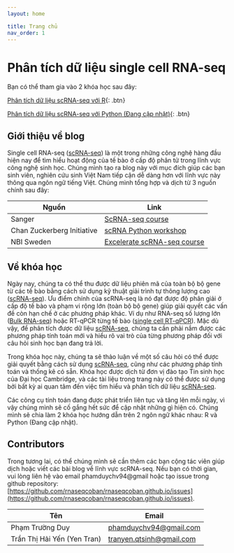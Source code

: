 ```yaml
---
layout: home

title: Trang chủ
nav_order: 1
---
```


# Phân tích dữ liệu single cell RNA-seq

Bạn có thể tham gia vào 2 khóa học sau đây:

[Phân tích dữ liệu scRNA-seq với R](https://rnaseqcoban.github.io/R_tutorial/setup){: .btn}

[Phân tích dữ liệu scRNA-seq với Python (Đang cập nhật)](){: .btn}

## Giới thiệu về blog

Single cell RNA-seq (<a target="_blank" href="https://rnaseqcoban.github.io/def//#scrna-seq" data-tooltip="{{site.data.dict.ScRNA_seq}}"  data-tooltip-location="top">scRNA-seq</a>) là một trong những công nghệ hàng đầu hiện nay để tìm hiểu hoạt động của tế bào ở cấp độ phân tử trong lĩnh vực công nghệ sinh học. Chúng mình tạo ra blog này với mục đích giúp các bạn sinh viên, nghiên cứu sinh Việt Nam tiếp cận dễ dàng hơn với lĩnh vực này thông qua ngôn ngữ tiếng Việt. Chúng mình tổng hợp và dịch từ 3 nguồn chính sau đây:

| Nguồn       | Link |
| ----------- | ----------- |
| Sanger| [ScRNA-seq course](https://scrnaseq-course.cog.sanger.ac.uk/website/index.html)|
| Chan Zuckerberg Initiative| [scRNA Python workshop](https://chanzuckerberg.github.io/scRNA-python-workshop/intro/about.html)|
| NBI Sweden|[Excelerate scRNA-seq course](https://nbisweden.github.io/excelerate-scRNAseq/)|


## Về khóa học

Ngày nay, chúng ta có thể thu được dữ liệu phiên mã của toàn bộ bộ gene từ các tế bào bằng cách sử dụng kỹ thuật giải trình tự thông lượng cao (<a target="_blank" href="https://rnaseqcoban.github.io/def//#scrna-seq" data-tooltip="{{site.data.dict.ScRNA_seq}}"  data-tooltip-location="top">scRNA-seq</a>). Ưu điểm chính của scRNA-seq là nó đạt được độ phân giải ở cấp độ tế bào và phạm vi rộng lớn (toàn bộ bộ gene) giúp giải quyết các vấn đề còn hạn chế ở các phương pháp khác. Ví dụ như RNA-seq số lượng lớn (<a href="https://rnaseqcoban.github.io/def/#bulk-rna-seq" data-tooltip="{{site.data.dict.Bulk_RNA_seq}}"  data-tooltip-location="top">Bulk RNA-seq</a>) hoặc RT-qPCR từng tế bào (<a href="https://rnaseqcoban.github.io/def/#single-cell-rt-qpcr" data-tooltip="{{site.data.dict.Single_cell_RT_qPCR}}"  data-tooltip-location="top">single cell RT-qPCR</a>). Mặc dù vậy, để phân tích được dữ liệu <a target="_blank" href="https://rnaseqcoban.github.io/def//#scrna-seq" data-tooltip="{{site.data.dict.ScRNA_seq}}"  data-tooltip-location="top">scRNA-seq</a>, chúng ta cần phải nắm được các phương pháp tính toán mới và hiểu rõ vai trò của từng phương pháp đối với câu hỏi sinh học bạn đang trả lời.

Trong khóa học này, chúng ta sẽ thảo luận về một số câu hỏi có thể được giải quyết bằng cách sử dụng <a target="_blank" href="https://rnaseqcoban.github.io/def//#scrna-seq" data-tooltip="{{site.data.dict.ScRNA_seq}}"  data-tooltip-location="top">scRNA-seq</a>, cũng như các phương pháp tính toán và thống kê có sẵn. Khóa học được dịch từ đơn vị đào tạo Tin sinh học của Đại học Cambridge, và các tài liệu trong trang này có thể được sử dụng bởi bất kỳ ai quan tâm đến việc tìm hiểu và phân tích dữ liệu <a target="_blank" href="https://rnaseqcoban.github.io/def//#scrna-seq" data-tooltip="{{site.data.dict.ScRNA_seq}}"  data-tooltip-location="top">scRNA-seq</a>.

Các công cụ tính toán đang được phát triển liên tục và tăng lên mỗi ngày, vì vậy chúng mình sẽ cố gắng hết sức để cập nhật những gì hiện có. Chúng mình sẽ chia làm 2 khóa học hướng dẫn trên 2 ngôn ngữ khác nhau: R và Python (Đang cập nhật).
## Contributors

Trong tương lai, có thể chúng mình sẽ cần thêm các bạn cộng tác viên giúp dịch hoặc viết các bài blog về lĩnh vực scRNA-seq. Nếu bạn có thời gian, vui lòng liên hệ vào email phamduychv94@gmail hoặc tạo issue trong github repository: [https://github.com/rnaseqcoban/rnaseqcoban.github.io/issues](https://github.com/rnaseqcoban/rnaseqcoban.github.io/issues).

| Tên       | Email |
| ----------- | ----------- |
| Phạm Trường Duy| phamduychv94@gmail.com|
| Trần Thị Hải Yến (Yen Tran)| tranyen.qtsinh@gmail.com|
